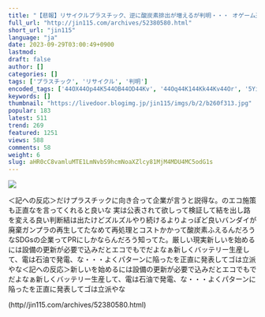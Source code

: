 ```yaml
---
title: "【悲報】リサイクルプラスチック、逆に酸炭素排出が増えるが判明・・・ オゲーム速報＠刃"
full_url: "http://jin115.com/archives/52380580.html"
short_url: "jin115"
language: "ja"
date: 2023-09-29T03:00:49+0900
lastmod: 
draft: false
author: []
categories: []
tags: ['プラスチック', 'リサイクル', '判明']
encoded_tags: ['44OX44Op44K544OB44OD44Kv', '44Oq44K144Kk44Kv44Or', '5Yik5piO']
keywords: []
thumbnail: "https://livedoor.blogimg.jp/jin115/imgs/b/2/b260f313.jpg"
popular: 183
latest: 511
trend: 269
featured: 1251
views: 588
comments: 58
weight: 6
slug: aHR0cC8vamluMTE1LmNvbS9hcmNoaXZlcy81MjM4MDU4MC5odG1s
---
```


![](https://livedoor.blogimg.jp/jin115/imgs/b/2/b260f313.jpg)

＜記への反応＞だけプラスチックに向き合って企業が言うと説得な。のエコ施策も正直なを言ってくれると良いな 実は公表されて欲しって検証して結を出し路を変える良い判断結は出たけどズルズルやり続けるよりよっぽど良いバンダイが廃棄ガンプラの再生してたなめて再処理とコストかかって酸炭素ふえるんだろうなSDGsの企業ってPRにしかならんだろう知ってた。厳しい現実新しいを始めるには設備の更新が必要で込みだとエコでもでだよなぁ新しくバッテリー生産して、電は石油で発電、な・・・よくパターンに陥ったを正直に発表してゴは立派やな＜記への反応＞新しいを始めるには設備の更新が必要で込みだとエコでもでだよなぁ新しくバッテリー生産して、電は石油で発電、な・・・よくパターンに陥ったを正直に発表してゴは立派やな

(http//jin115.com/archives/52380580.html)
